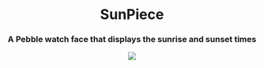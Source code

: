 <html>
<h1 align="center">SunPiece</h1>

<h3 align="center">A Pebble watch face that displays the sunrise and sunset times</h3>

<div align="center"><img src ="https://user-images.githubusercontent.com/25762130/35372507-5b36cf0a-0168-11e8-9113-62e3ac103aac.png" /></div>
</html>
